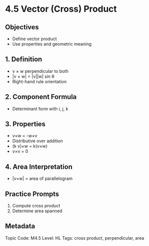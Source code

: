 # 4.5 Vector (Cross) Product

## Objectives
- Define vector product
- Use properties and geometric meaning

## 1. Definition
- v × w perpendicular to both
- |v × w| = |v||w| sin θ
- Right-hand rule orientation

## 2. Component Formula
- Determinant form with i, j, k

## 3. Properties
- v×w = -w×v
- Distributive over addition
- (k v)×w = k(v×w)
- v×v = 0

## 4. Area Interpretation
- |v×w| = area of parallelogram

## Practice Prompts
1. Compute cross product
2. Determine area spanned

## Metadata
Topic Code: M4.5
Level: HL
Tags: cross product, perpendicular, area
